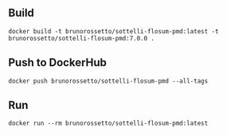 ## Build

```shell
docker build -t brunorossetto/sottelli-flosum-pmd:latest -t brunorossetto/sottelli-flosum-pmd:7.0.0 .
```

## Push to DockerHub

```shell
docker push brunorossetto/sottelli-flosum-pmd --all-tags
```

## Run

```shell
docker run --rm brunorossetto/sottelli-flosum-pmd:latest
```
